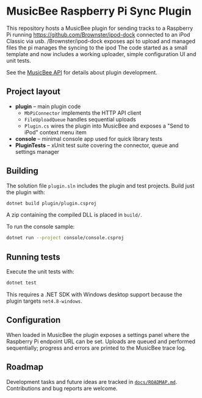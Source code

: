 # MusicBee Raspberry Pi Sync Plugin

This repository hosts a MusicBee plugin for sending tracks to a Raspberry Pi running  https://github.com/Brownster/ipod-dock
connected to an iPod Classic via usb. /Brownster/ipod-dock exposes api to upload and managed files the pi manages the syncing to the ipod
The code started as a small template and now includes a working uploader, simple configuration UI and unit tests.

See the [MusicBee API](https://getmusicbee.com/help/api/) for details about plugin development.

## Project layout

- **plugin** – main plugin code
  - `MbPiConnector` implements the HTTP API client
  - `FileUploadQueue` handles sequential uploads
  - `Plugin.cs` wires the plugin into MusicBee and exposes a "Send to iPod" context menu item
- **console** – minimal console app used for quick library tests
- **PluginTests** – xUnit test suite covering the connector, queue and settings manager

## Building

The solution file `plugin.sln` includes the plugin and test projects. Build just the plugin with:

```bash
dotnet build plugin/plugin.csproj
```

A zip containing the compiled DLL is placed in `build/`.

To run the console sample:

```bash
dotnet run --project console/console.csproj
```

## Running tests

Execute the unit tests with:

```bash
dotnet test
```

This requires a .NET SDK with Windows desktop support because the plugin targets `net4.8-windows`.

## Configuration

When loaded in MusicBee the plugin exposes a settings panel where the Raspberry Pi endpoint URL can be set.
Uploads are queued and performed sequentially; progress and errors are printed to the MusicBee trace log.

## Roadmap

Development tasks and future ideas are tracked in [`docs/ROADMAP.md`](docs/ROADMAP.md).
Contributions and bug reports are welcome.
